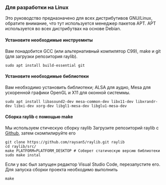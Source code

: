### Для разработки на Linux

Это руководство предназначено для всех дистрибутивов GNU/Linux, обратите внимание, что тут используется менеджер пакетов APT. APT используется во всех дистрибутвах на основе Debian. 

#### Установите необходимые инструемнты

Вам понадобится GCC (или альтернативный компилятор C99), make и git (для загрузки репозитория raylib).

~~~
sudo apt install build-essential git
~~~

#### Установите необходимые библиотеки

Вам необходимо установить библиотеки; ALSA для аудио, Mesa для ускоренной графики OpenGL и X11 для оконной системмы.

~~~
sudo apt install libasound2-dev mesa-common-dev libx11-dev libxrandr-dev libxi-dev xorg-dev libgl1-mesa-dev libglu1-mesa-dev
~~~

#### Сборка raylib с помощью make

Мы используем стическую сборку raylib
Загрузите репозиторий raylib с [Github](https://github.com/raysan5/raylib.git), затем скомпилируйте его
```
git clone https://github.com/raysan5/raylib.git raylib
cd raylib/src/
make PLATFORM=PLATFORM_DESKTOP # Соберет статическую версию библиотеки
sudo make instal
```

Если у вас был запущен редактор Visual Studio Code, перезапустите его.
Для запуска сборки проекта необходимо выполнить
~~~
make
~~~



